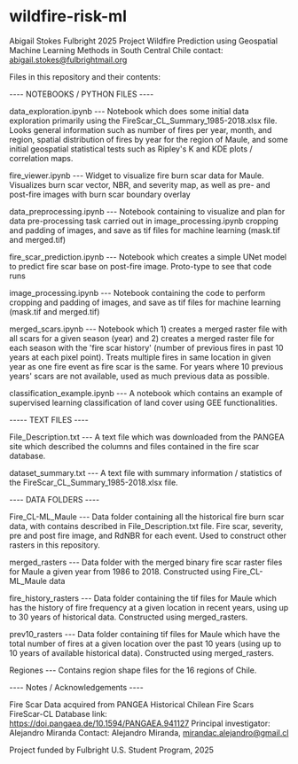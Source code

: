 # wildfire-risk-ml
Abigail Stokes Fulbright 2025 Project 
Wildfire Prediction using Geospatial Machine Learning Methods in South Central Chile
contact: abigail.stokes@fulbrightmail.org


Files in this repository and their contents:


---- NOTEBOOKS / PYTHON FILES ----

data_exploration.ipynb   ---    Notebook which does some initial data exploration primarily using the FireScar_CL_Summary_1985-2018.xlsx file. Looks general information such as number of fires per year, month, and region, spatial distribution of fires by year for the region of Maule, and some initial geospatial statistical tests such as Ripley's K and KDE plots / correlation maps.

fire_viewer.ipynb   ---   Widget to visualize fire burn scar data for Maule. Visualizes burn scar vector, NBR, and severity map, as well as pre- and post-fire images with burn scar boundary overlay

data_preprocessing.ipynb   ---   Notebook containing to visualize and plan for data pre-processing task carried out in image_processing.ipynb cropping and padding of images, and save as tif files for machine learning (mask.tif and merged.tif)

fire_scar_prediction.ipynb   ---   Notebook which creates a simple UNet model to predict fire scar base on post-fire image. Proto-type to see that code runs

image_processing.ipynb   ---   Notebook containing the code to perform  cropping and padding of images, and save as tif files for machine learning (mask.tif and merged.tif)

merged_scars.ipynb   ---   Notebook which 1) creates a merged raster file with all scars for a given season (year) and 2) creates a merged raster file for each season with the 'fire scar history' (number of previous fires in past 10 years at each pixel point). Treats multiple fires in same location in given year as one fire event as fire scar is the same. For years where 10 previous years' scars are not available, used as much previous data as possible.

classification_example.ipynb   ---   A notebook which contains an example of supervised learning classification of land cover using GEE functionalities.




----- TEXT FILES ----

File_Description.txt   ---   A text file which was downloaded from the PANGEA site which described the columns and files contained in the fire scar database.

dataset_summary.txt   ---   A text file with summary information / statistics of the FireScar_CL_Summary_1985-2018.xlsx file.




---- DATA FOLDERS ----

Fire_CL-ML_Maule   ---   Data folder containing all the historical fire burn scar data, with contains described in File_Description.txt file. Fire scar, severity, pre and post fire image, and RdNBR for each event. Used to construct other rasters in this repository.

merged_rasters   ---   Data folder with the merged binary fire scar raster files for Maule a given year from 1986 to 2018. Constructed using Fire_CL-ML_Maule data

fire_history_rasters   ---   Data folder containing the tif files for Maule which has the history of fire frequency at a given location in recent years, using up to 30 years of historical data. Constructed using merged_rasters.

prev10_rasters   ---   Data folder containing tif files for Maule which have the total number of fires at a given location over the past 10 years (using up to 10 years of available historical data). Constructed using merged_rasters.

Regiones   ---   Contains region shape files for the 16 regions of Chile.


---- Notes / Acknowledgements ----

Fire Scar Data acquired from PANGEA Historical Chilean Fire Scars FireScar-CL Database
link: https://doi.pangaea.de/10.1594/PANGAEA.941127
Principal investigator: Alejandro Miranda
Contact: Alejandro Miranda, mirandac.alejandro@gmail.cl

Project funded by Fulbright U.S. Student Program, 2025
